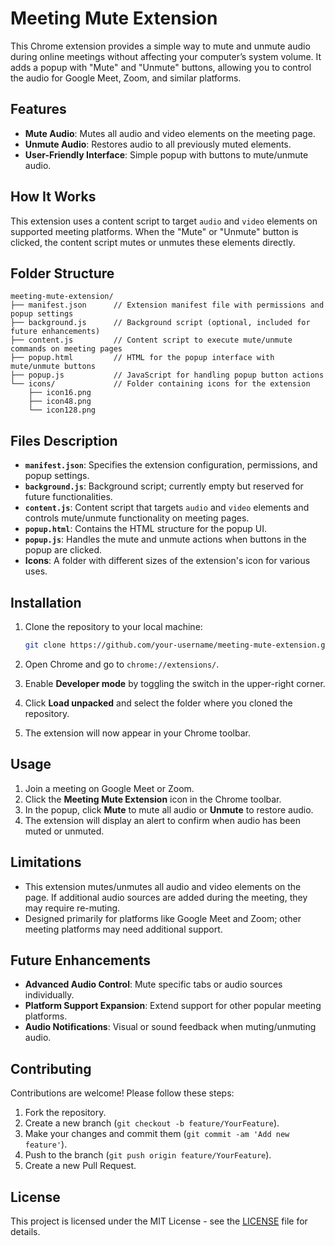 # Meeting Mute Extension

This Chrome extension provides a simple way to mute and unmute audio during online meetings without affecting your computer’s system volume. It adds a popup with "Mute" and "Unmute" buttons, allowing you to control the audio for Google Meet, Zoom, and similar platforms.

## Features

- **Mute Audio**: Mutes all audio and video elements on the meeting page.
- **Unmute Audio**: Restores audio to all previously muted elements.
- **User-Friendly Interface**: Simple popup with buttons to mute/unmute audio.

## How It Works

This extension uses a content script to target `audio` and `video` elements on supported meeting platforms. When the "Mute" or "Unmute" button is clicked, the content script mutes or unmutes these elements directly.

## Folder Structure

```plaintext
meeting-mute-extension/
├── manifest.json      // Extension manifest file with permissions and popup settings
├── background.js      // Background script (optional, included for future enhancements)
├── content.js         // Content script to execute mute/unmute commands on meeting pages
├── popup.html         // HTML for the popup interface with mute/unmute buttons
├── popup.js           // JavaScript for handling popup button actions
└── icons/             // Folder containing icons for the extension
    ├── icon16.png
    ├── icon48.png
    └── icon128.png
```

## Files Description

- **`manifest.json`**: Specifies the extension configuration, permissions, and popup settings.
- **`background.js`**: Background script; currently empty but reserved for future functionalities.
- **`content.js`**: Content script that targets `audio` and `video` elements and controls mute/unmute functionality on meeting pages.
- **`popup.html`**: Contains the HTML structure for the popup UI.
- **`popup.js`**: Handles the mute and unmute actions when buttons in the popup are clicked.
- **Icons**: A folder with different sizes of the extension's icon for various uses.

## Installation

1. Clone the repository to your local machine:
   ```bash
   git clone https://github.com/your-username/meeting-mute-extension.git
   ```

2. Open Chrome and go to `chrome://extensions/`.

3. Enable **Developer mode** by toggling the switch in the upper-right corner.

4. Click **Load unpacked** and select the folder where you cloned the repository.

5. The extension will now appear in your Chrome toolbar.

## Usage

1. Join a meeting on Google Meet or Zoom.
2. Click the **Meeting Mute Extension** icon in the Chrome toolbar.
3. In the popup, click **Mute** to mute all audio or **Unmute** to restore audio.
4. The extension will display an alert to confirm when audio has been muted or unmuted.

## Limitations

- This extension mutes/unmutes all audio and video elements on the page. If additional audio sources are added during the meeting, they may require re-muting.
- Designed primarily for platforms like Google Meet and Zoom; other meeting platforms may need additional support.

## Future Enhancements

- **Advanced Audio Control**: Mute specific tabs or audio sources individually.
- **Platform Support Expansion**: Extend support for other popular meeting platforms.
- **Audio Notifications**: Visual or sound feedback when muting/unmuting audio.

## Contributing

Contributions are welcome! Please follow these steps:

1. Fork the repository.
2. Create a new branch (`git checkout -b feature/YourFeature`).
3. Make your changes and commit them (`git commit -am 'Add new feature'`).
4. Push to the branch (`git push origin feature/YourFeature`).
5. Create a new Pull Request.

## License

This project is licensed under the MIT License - see the [LICENSE](LICENSE) file for details.
